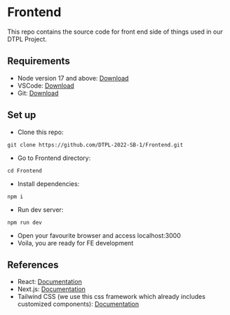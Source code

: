 # Frontend

This repo contains the source code for front end side of things used in our DTPL Project.

## Requirements

- Node version 17 and above: [Download](https://nodejs.org/en/download)
- VSCode: [Download](https://code.visualstudio.com/download)
- Git: [Download](https://git-scm.com/downloads)

## Set up

- Clone this repo:

```
git clone https://github.com/DTPL-2022-SB-1/Frontend.git
```

- Go to Frontend directory:

```
cd Frontend
```

- Install dependencies:

```
npm i
```

- Run dev server:

```
npm run dev
```

- Open your favourite browser and access localhost:3000
- Voila, you are ready for FE development

## References

- React: [Documentation](https://legacy.reactjs.org/docs/getting-started.html)
- Next.js: [Documentation](https://nextjs.org/docs/getting-started)
- Tailwind CSS (we use this css framework which already includes customized components): [Documentation](https://tailwindcss.com/)
